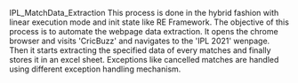 IPL_MatchData_Extraction
This process is done in the hybrid fashion with linear execution mode and init state like RE Framework. The objective of this process is to automate the webpage data extraction.
It opens the chrome browser and visits 'CricBuzz' and navigates to the 'IPL 2021' wenpage. Then it starts extracting the specified data of every matches and finally stores it in an excel sheet.
Exceptions like cancelled matches are handled using different exception handling mechanism.
